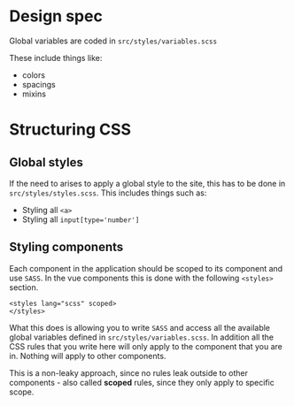 # Design spec

Global variables are coded in `src/styles/variables.scss`

These include things like:

- colors
- spacings
- mixins

# Structuring CSS

## Global styles

If the need to arises to apply a global style to the site, this has to be done in `src/styles/styles.scss`.
This includes things such as:

- Styling all `<a>`
- Styling all `input[type='number']`

## Styling components

Each component in the application should be scoped to its component and use `SASS`.
In the vue components this is done with the following `<styles>` section.

```vue
<styles lang="scss" scoped>
</styles>
```

What this does is allowing you to write `SASS` and access all the available global variables defined in `src/styles/variables.scss`.
In addition all the CSS rules that you write here will only apply to the component that you are in. Nothing will apply to other components.

This is a non-leaky approach, since no rules leak outside to other components - also called **scoped** rules, since they only apply to specific scope.
